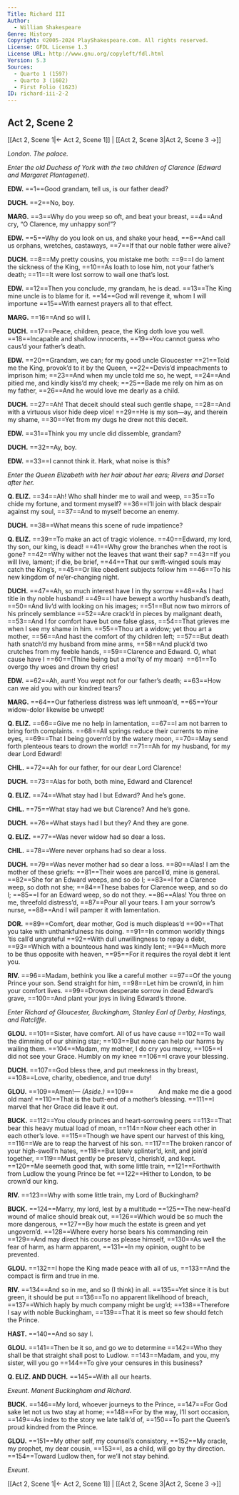 ```yaml
---
Title: Richard III
Author: 
  - William Shakespeare
Genre: History
Copyright: ©2005-2024 PlayShakespeare.com. All rights reserved.
License: GFDL License 1.3
License URL: http://www.gnu.org/copyleft/fdl.html
Version: 5.3
Sources:
  - Quarto 1 (1597)
  - Quarto 3 (1602)
  - First Folio (1623)
ID: richard-iii-2-2
---
```


## Act 2, Scene 2
[[Act 2, Scene 1|← Act 2, Scene 1]] | [[Act 2, Scene 3|Act 2, Scene 3 →]]

*London. The palace.*

*Enter the old Duchess of York with the two children of Clarence (Edward and Margaret Plantagenet).*

**EDW.**
==1==Good grandam, tell us, is our father dead?

**DUCH.**
==2==No, boy.

**MARG.**
==3==Why do you weep so oft, and beat your breast,
==4==And cry, “O Clarence, my unhappy son!”?

**EDW.**
==5==Why do you look on us, and shake your head,
==6==And call us orphans, wretches, castaways,
==7==If that our noble father were alive?

**DUCH.**
==8==My pretty cousins, you mistake me both:
==9==I do lament the sickness of the King,
==10==As loath to lose him, not your father’s death;
==11==It were lost sorrow to wail one that’s lost.

**EDW.**
==12==Then you conclude, my grandam, he is dead.
==13==The King mine uncle is to blame for it.
==14==God will revenge it, whom I will importune
==15==With earnest prayers all to that effect.

**MARG.**
==16==And so will I.

**DUCH.**
==17==Peace, children, peace, the King doth love you well.
==18==Incapable and shallow innocents,
==19==You cannot guess who caus’d your father’s death.

**EDW.**
==20==Grandam, we can; for my good uncle Gloucester
==21==Told me the King, provok’d to it by the Queen,
==22==Devis’d impeachments to imprison him;
==23==And when my uncle told me so, he wept,
==24==And pitied me, and kindly kiss’d my cheek;
==25==Bade me rely on him as on my father,
==26==And he would love me dearly as a child.

**DUCH.**
==27==Ah! That deceit should steal such gentle shape,
==28==And with a virtuous visor hide deep vice!
==29==He is my son—ay, and therein my shame,
==30==Yet from my dugs he drew not this deceit.

**EDW.**
==31==Think you my uncle did dissemble, grandam?

**DUCH.**
==32==Ay, boy.

**EDW.**
==33==I cannot think it. Hark, what noise is this?

*Enter the Queen Elizabeth with her hair about her ears; Rivers and Dorset after her.*

**Q. ELIZ.**
==34==Ah! Who shall hinder me to wail and weep,
==35==To chide my fortune, and torment myself?
==36==I’ll join with black despair against my soul,
==37==And to myself become an enemy.

**DUCH.**
==38==What means this scene of rude impatience?

**Q. ELIZ.**
==39==To make an act of tragic violence.
==40==Edward, my lord, thy son, our king, is dead!
==41==Why grow the branches when the root is gone?
==42==Why wither not the leaves that want their sap?
==43==If you will live, lament; if die, be brief,
==44==That our swift-winged souls may catch the King’s,
==45==Or like obedient subjects follow him
==46==To his new kingdom of ne’er-changing night.

**DUCH.**
==47==Ah, so much interest have I in thy sorrow
==48==As I had title in thy noble husband!
==49==I have bewept a worthy husband’s death,
==50==And liv’d with looking on his images;
==51==But now two mirrors of his princely semblance
==52==Are crack’d in pieces by malignant death,
==53==And I for comfort have but one false glass,
==54==That grieves me when I see my shame in him.
==55==Thou art a widow; yet thou art a mother,
==56==And hast the comfort of thy children left;
==57==But death hath snatch’d my husband from mine arms,
==58==And pluck’d two crutches from my feeble hands,
==59==Clarence and Edward. O, what cause have I
==60==(Thine being but a moi’ty of my moan) 
==61==To overgo thy woes and drown thy cries!

**EDW.**
==62==Ah, aunt! You wept not for our father’s death;
==63==How can we aid you with our kindred tears?

**MARG.**
==64==Our fatherless distress was left unmoan’d,
==65==Your widow-dolor likewise be unwept!

**Q. ELIZ.**
==66==Give me no help in lamentation,
==67==I am not barren to bring forth complaints.
==68==All springs reduce their currents to mine eyes,
==69==That I being govern’d by the watery moon,
==70==May send forth plenteous tears to drown the world!
==71==Ah for my husband, for my dear Lord Edward!

**CHIL.**
==72==Ah for our father, for our dear Lord Clarence!

**DUCH.**
==73==Alas for both, both mine, Edward and Clarence!

**Q. ELIZ.**
==74==What stay had I but Edward? And he’s gone.

**CHIL.**
==75==What stay had we but Clarence? And he’s gone.

**DUCH.**
==76==What stays had I but they? And they are gone.

**Q. ELIZ.**
==77==Was never widow had so dear a loss.

**CHIL.**
==78==Were never orphans had so dear a loss.

**DUCH.**
==79==Was never mother had so dear a loss.
==80==Alas! I am the mother of these griefs:
==81==Their woes are parcell’d, mine is general.
==82==She for an Edward weeps, and so do I;
==83==I for a Clarence weep, so doth not she;
==84==These babes for Clarence weep, and so do I;
==85==I for an Edward weep, so do not they.
==86==Alas! You three on me, threefold distress’d,
==87==Pour all your tears. I am your sorrow’s nurse,
==88==And I will pamper it with lamentation.

**DOR.**
==89==Comfort, dear mother, God is much displeas’d
==90==That you take with unthankfulness his doing.
==91==In common worldly things ’tis call’d ungrateful
==92==With dull unwillingness to repay a debt,
==93==Which with a bounteous hand was kindly lent;
==94==Much more to be thus opposite with heaven,
==95==For it requires the royal debt it lent you.

**RIV.**
==96==Madam, bethink you like a careful mother
==97==Of the young Prince your son. Send straight for him,
==98==Let him be crown’d, in him your comfort lives.
==99==Drown desperate sorrow in dead Edward’s grave,
==100==And plant your joys in living Edward’s throne.

*Enter Richard of Gloucester, Buckingham, Stanley Earl of Derby, Hastings, and Ratcliffe.*

**GLOU.**
==101==Sister, have comfort. All of us have cause
==102==To wail the dimming of our shining star;
==103==But none can help our harms by wailing them.
==104==Madam, my mother, I do cry you mercy,
==105==I did not see your Grace. Humbly on my knee
==106==I crave your blessing.

**DUCH.**
==107==God bless thee, and put meekness in thy breast,
==108==Love, charity, obedience, and true duty!

**GLOU.**
==109==Amen!⁠—
*(Aside.)*
==109==    And make me die a good old man!
==110==That is the butt-end of a mother’s blessing.
==111==I marvel that her Grace did leave it out.

**BUCK.**
==112==You cloudy princes and heart-sorrowing peers
==113==That bear this heavy mutual load of moan,
==114==Now cheer each other in each other’s love.
==115==Though we have spent our harvest of this king,
==116==We are to reap the harvest of his son.
==117==The broken rancor of your high-swoll’n hates,
==118==But lately splinter’d, knit, and join’d together,
==119==Must gently be preserv’d, cherish’d, and kept.
==120==Me seemeth good that, with some little train,
==121==Forthwith from Ludlow the young Prince be fet
==122==Hither to London, to be crown’d our king.

**RIV.**
==123==Why with some little train, my Lord of Buckingham?

**BUCK.**
==124==Marry, my lord, lest by a multitude
==125==The new-heal’d wound of malice should break out,
==126==Which would be so much the more dangerous,
==127==By how much the estate is green and yet ungovern’d.
==128==Where every horse bears his commanding rein
==129==And may direct his course as please himself,
==130==As well the fear of harm, as harm apparent,
==131==In my opinion, ought to be prevented.

**GLOU.**
==132==I hope the King made peace with all of us,
==133==And the compact is firm and true in me.

**RIV.**
==134==And so in me, and so (I think) in all.
==135==Yet since it is but green, it should be put
==136==To no apparent likelihood of breach,
==137==Which haply by much company might be urg’d;
==138==Therefore I say with noble Buckingham,
==139==That it is meet so few should fetch the Prince.

**HAST.**
==140==And so say I.

**GLOU.**
==141==Then be it so, and go we to determine
==142==Who they shall be that straight shall post to Ludlow.
==143==Madam, and you, my sister, will you go
==144==To give your censures in this business?

**Q. ELIZ. AND DUCH.**
==145==With all our hearts.

*Exeunt. Manent Buckingham and Richard.*

**BUCK.**
==146==My lord, whoever journeys to the Prince,
==147==For God sake let not us two stay at home;
==148==For by the way, I’ll sort occasion,
==149==As index to the story we late talk’d of,
==150==To part the Queen’s proud kindred from the Prince.

**GLOU.**
==151==My other self, my counsel’s consistory,
==152==My oracle, my prophet, my dear cousin,
==153==I, as a child, will go by thy direction.
==154==Toward Ludlow then, for we’ll not stay behind.

*Exeunt.*

[[Act 2, Scene 1|← Act 2, Scene 1]] | [[Act 2, Scene 3|Act 2, Scene 3 →]]